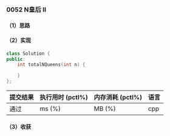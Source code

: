 ### 0052 N皇后 II

#### （1）思路

#### （2）实现

```cpp
class Solution {
public:
    int totalNQueens(int n) {

    }
};
```

| 提交结果 | 执行用时 (pctl%) | 内存消耗 (pctl%) | 语言 |
|:---------|:-----------------|:-----------------|:-----|
| 通过     |  ms (%)   |  MB (%)  | cpp  |

#### （3）收获
